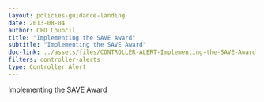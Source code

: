 ```yaml
---
layout: policies-guidance-landing 
date: 2013-08-04
author: CFO Council
title: "Implementing the SAVE Award"
subtitle: "Implementing the SAVE Award"
doc-link: ../assets/files/CONTROLLER-ALERT-Implementing-the-SAVE-Award.pdf
filters: controller-alerts
type: Controller Alert
---
```


[Implementing the SAVE Award]({{site.baseurl}}/assets/files/CONTROLLER-ALERT-Implementing-the-SAVE-Award-4.8.13.pdf)
